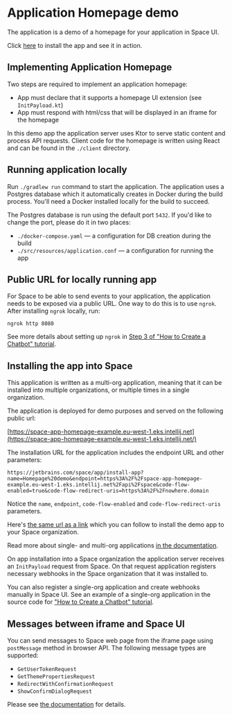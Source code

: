 # Application Homepage demo

The application is a demo of a homepage for your application in Space UI.

Click [here](https://jetbrains.com/space/app/install-app?name=Homepage%20demo&endpoint=https%3A%2F%2Fspace-app-homepage-example.eu-west-1.eks.intellij.net%2Fapi%2Fspace&code-flow-enabled=true&code-flow-redirect-uris=https%3A%2F%2Fnowhere.domain) 
to install the app and see it in action.

## Implementing Application Homepage 

Two steps are required to implement an application homepage:
* App must declare that it supports a homepage UI extension (see `InitPayload.kt`)
* App must respond with html/css that will be displayed in an iframe for the homepage

In this demo app the application server uses Ktor to serve static content and process API requests. Client code for 
the homepage is written using React and can be found in the `./client` directory.

## Running application locally

Run `./gradlew run` command to start the application. The application uses a Postgres database which it automatically
creates in Docker during the build process. You'll need a Docker installed locally for the build to succeed.

The Postgres database is run using the default port `5432`. If you'd like to change the port, please do it in two places:

- `./docker-compose.yaml` — a configuration for DB creation during the build
- `./src/resources/application.conf` — a configuration for running the app

## Public URL for locally running app

For Space to be able to send events to your application, the application needs to be exposed via a public URL. One way
to do this is to use `ngrok`. After installing `ngrok` locally, run:

```shell
ngrok http 8080
```

See more details about setting up `ngrok`
in [Step 3 of "How to Create a Chatbot" tutorial](https://www.jetbrains.com/help/space/get-started-create-a-chatbot.html#step-3-start-tunneling-service).

## Installing the app into Space

This application is written as a multi-org application, meaning that it can be installed into multiple organizations,
or multiple times in a single organization.

The application is deployed for demo purposes and served on the following public url:

[https://space-app-homepage-example.eu-west-1.eks.intellij.net](https://space-app-homepage-example.eu-west-1.eks.intellij.net/)

The installation URL for the application includes the endpoint URL and other parameters:

```
https://jetbrains.com/space/app/install-app?name=Homepage%20demo&endpoint=https%3A%2F%2Fspace-app-homepage-example.eu-west-1.eks.intellij.net%2Fapi%2Fspace&code-flow-enabled=true&code-flow-redirect-uris=https%3A%2F%2Fnowhere.domain
```

Notice the `name`, `endpoint`, `code-flow-enabled` and `code-flow-redirect-uris` parameters.

Here's [the same url as a link](https://jetbrains.com/space/app/install-app?name=Homepage%20demo&endpoint=https%3A%2F%2Fspace-app-homepage-example.eu-west-1.eks.intellij.net%2Fapi%2Fspace&code-flow-enabled=true&code-flow-redirect-uris=https%3A%2F%2Fnowhere.domain) 
which you can follow to install the demo app to your Space organization.

Read more about single- and multi-org
applications [in the documentation](https://www.jetbrains.com/help/space/distribute-your-application.html).

On app installation into a Space organization the application server receives an `InitPayload` request from Space.
On that request application registers necessary webhooks in the Space organization that it was installed to.

You can also register a single-org application and create webhooks manually in Space UI. See an example of a single-org
application in the source code
for ["How to Create a Chatbot" tutorial](https://www.jetbrains.com/help/space/get-started-create-a-chatbot.html).

## Messages between iframe and Space UI

You can send messages to Space web page from the iframe page using `postMessage` method in browser API. The
following message types are supported:

- `GetUserTokenRequest`
- `GetThemePropertiesRequest`
- `RedirectWithConfirmationRequest`
- `ShowConfirmDialogRequest`

Please see [the documentation](https://www.jetbrains.com/help/space/application-homepage.html#communication-between-space-and-iframe)
for details.
